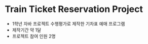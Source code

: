 # Train Ticket Reservation Project
 * 1학년 자바 프로젝트 수행평가로 제작한 기차표 예매 프로그램
 * 제작기간 약 1달
 * 프로젝트 참여 인원 2명

